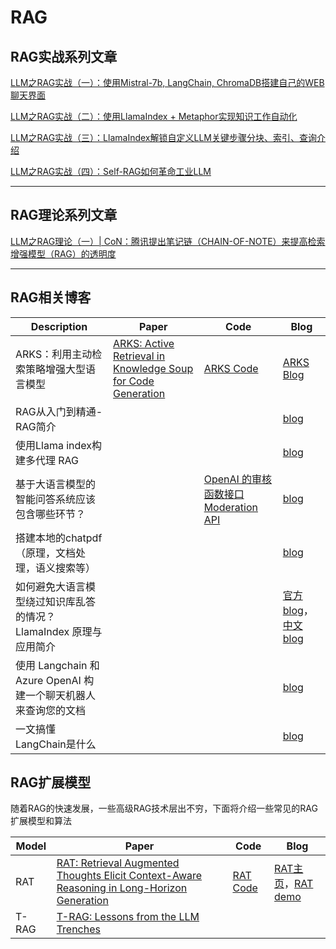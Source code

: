 # RAG

## RAG实战系列文章

[LLM之RAG实战（一）：使用Mistral-7b, LangChain, ChromaDB搭建自己的WEB聊天界面](https://mp.weixin.qq.com/s?__biz=Mzg3NDIyMzI0Mw==&mid=2247487732&idx=1&sn=21db8c435cebe4216dba8acaf8a0fab2&chksm=ced55310f9a2da06a53968da6c26a7216ab47af2aa801d9867f718c7e71c91aebe76bd212c1f&token=963123924&lang=zh_CN#rd)

[LLM之RAG实战（二）：使用LlamaIndex + Metaphor实现知识工作自动化](https://mp.weixin.qq.com/s?__biz=Mzg3NDIyMzI0Mw==&mid=2247487732&idx=2&sn=dbdec5236762ed48ab5fa3296934b880&chksm=ced55310f9a2da06ccb52c37fd3ade9ac9f7e52fb506e182ac71b4a488d33b6d9df490a68f08&token=963123924&lang=zh_CN#rd)

[LLM之RAG实战（三）：LlamaIndex解锁自定义LLM关键步骤分块、索引、查询介绍](https://mp.weixin.qq.com/s?__biz=Mzg3NDIyMzI0Mw==&mid=2247487927&idx=1&sn=a8b6df1af4fba65838eadf0e225b7b43&chksm=ced55253f9a2db45972c4aff81a09e71beb5b799e5a00bf28770f8102f638eb03ea042149090&token=963123924&lang=zh_CN#rd)

[LLM之RAG实战（四）：Self-RAG如何革命工业LLM](https://mp.weixin.qq.com/s?__biz=Mzg3NDIyMzI0Mw==&mid=2247488001&idx=1&sn=8ad4fda411cf202d626de95efbd72aef&chksm=ced551e5f9a2d8f39a53d3746982d35c5349d4514c664713a3ee97652d61afd752f8cff2a0c6&token=963123924&lang=zh_CN#rd)
[]()
[]()
[]()
[]()
[]()
[]()
[]()
[]()
[]()
[]()
[]()
[]()
[]()
[]()
[]()
[]()
[]()
[]()
[]()
[]()
[]()
[]()
[]()
[]()
[]()
[]()
[]()
[]()
[]()
[]()
[]()

---

## RAG理论系列文章

[LLM之RAG理论（一）| CoN：腾讯提出笔记链（CHAIN-OF-NOTE）来提高检索增强模型（RAG）的透明度](https://mp.weixin.qq.com/s?__biz=Mzg3NDIyMzI0Mw==&mid=2247487950&idx=2&sn=17403e1bc74eb18e7fc3cda52a71aa6c&chksm=ced5522af9a2db3caafebd84df921d883634adef201b2c050a831f4aeecd41f02ed3c274a792&token=963123924&lang=zh_CN#rd)
[]()
[]()
[]()
[]()
[]()
[]()
[]()
[]()
[]()
[]()
[]()
[]()
[]()
[]()
[]()
[]()
[]()

---

## RAG相关博客

| Description| Paper | Code | Blog |
| ---| --- | --- | --- |
| ARKS：利用主动检索策略增强大型语言模型 | [ARKS: Active Retrieval in Knowledge Soup for Code Generation](https://arks-codegen.github.io/) | [ARKS Code](https://github.com/xlang-ai/arks) | [ARKS Blog](https://mp.weixin.qq.com/s/eco4u5XVGYWyWQt0LvooEQ) |  
| RAG从入门到精通-RAG简介 |  |  | [blog](https://mp.weixin.qq.com/s/bu5hRn99hAEW1QDbswo-mA) |  
| 使用Llama index构建多代理 RAG |  |  | [blog](https://mp.weixin.qq.com/s/Hn2f2TcJrAn28IECcTE7Dg) |  
| 基于大语言模型的智能问答系统应该包含哪些环节？ |  | [OpenAI 的审核函数接口 Moderation API](https://platform.openai.com/docs/guides/moderation)  | [blog](https://mp.weixin.qq.com/s/pXEyFHEv1pcqwMNhveneew) |  
| 搭建本地的chatpdf（原理，文档处理，语义搜索等） |  |  | [blog](https://mp.weixin.qq.com/s/aW7r4i54coW26RMsTdAQ5g) |  
| 如何避免大语言模型绕过知识库乱答的情况？LlamaIndex 原理与应用简介 |  |  | [官方blog](https://betterprogramming.pub/llamaindex-how-to-use-index-correctly-6f928b8944c6)，[中文blog](https://mp.weixin.qq.com/s/D6_pUv7hHZHRrKSXqo0u2w) |  
| 使用 Langchain 和 Azure OpenAI 构建一个聊天机器人来查询您的文档 |  |  | [blog](https://mp.weixin.qq.com/s/LeUuq6O5uIJPmrrYYtTaqA) |  
| 一文搞懂LangChain是什么 |  |  | [blog](https://mp.weixin.qq.com/s/vLlS17AYe4lM95KrG5sFyQ) |  

## RAG扩展模型

随着RAG的快速发展，一些高级RAG技术层出不穷，下面将介绍一些常见的RAG扩展模型和算法

| Model| Paper | Code | Blog |
| ---| --- | --- | --- |
| RAT | [RAT: Retrieval Augmented Thoughts Elicit Context-Aware Reasoning in Long-Horizon Generation](https://arxiv.org/pdf/2403.05313) | [RAT Code](https://github.com/CraftJarvis/RAT) | [RAT主页](https://craftjarvis.github.io/RAT/)，[RAT demo](https://huggingface.co/spaces/jeasinema/RAT) |
| T-RAG | [T-RAG: Lessons from the LLM Trenches](https://arxiv.org/abs/2402.07483) |  |  |


